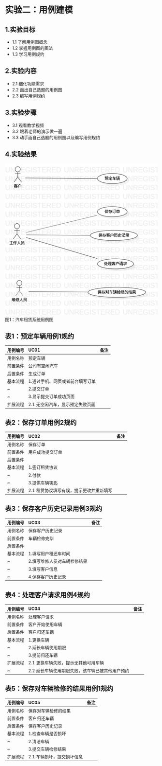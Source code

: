 # 实验二：用例建模

## 1.实验目标

- 1.1 了解用例图概念
- 1.2 掌握用例图的画法
- 1.3 学习用例规约

## 2.实验内容

- 2.1 细化功能需求
- 2.2 画出自己选题的用例图
- 2.3 编写用例规约

## 3.实验步骤

- 3.1 观看教学视频
- 3.2 跟着老师的演示做一遍
- 3.3 动手画自己选题的用例图以及编写用例规约

## 4.实验结果

![用例图](./Lab2_UseCaseDiagram1.jpg)
图1：汽车租赁系统用例图

## 表1：预定车辆用例1规约  

用例编号  | UC01 | 备注  
-|:-|-  
用例名称  | 预定车辆  |   
前置条件  |   公司有空闲汽车   |   
后置条件  |   生成订单  |   
基本流程  | 1.通过手机、网页或者前台填写订单  |   
~| 2.提交订单  |   
~| 3.显示提交订单成功页面  |   
扩展流程  | 2.1 无空闲汽车，显示预定失败页面|    

## 表2：保存订单用例2规约  

用例编号  | UC02 | 备注  
-|:-|-  
用例名称  | 保存订单  |   
前置条件  |   用户成功提交订单   |   
后置条件  |      |   
基本流程  | 1.签订租赁协议  |   
~| 2.付款  |   
~| 3.提供车辆钥匙  |   
扩展流程  | 2.1 租赁协议填写有误，提示更改并重新填写  |    

## 表3：保存客户历史记录用例3规约  

用例编号  | UC03 | 备注  
-|:-|-  
用例名称  | 保存客户历史记录  |   
前置条件  |   车辆检修完毕  |   
后置条件  |      |  
基本流程  | 1.填写用户租还车时间  |   
~| 2.填写维修人员对车辆检修结果  | 
~| 3.填写客户信息  | 
~| 4.保存客户历史记录  | 

## 表4：处理客户请求用例4规约  

用例编号  | UC04 | 备注  
-|:-|-  
用例名称  | 处理客户请求  |   
前置条件  |   客户开始使用车辆   |    
后置条件  |    客户归还车辆  | 
基本流程  | 1.更换车辆  |   
~| 2.延长车辆使用期限  |   
~| 3.提前归还车辆   |   
扩展流程  | 2.1 更换车辆失败，提示无其他可用车辆   |   
~| 2.2 延长车辆使用期限失败，该车辆已被其他用户预约  |  

## 表5：保存对车辆检修的结果用例1规约  

用例编号  | UC05 | 备注  
-|:-|-  
用例名称  | 保存对车辆检修的结果  |   
前置条件  | 客户归还车辆  |    
后置条件  |   保存客户历史记录  | 
基本流程  | 1.检查车辆是否损坏 |
~| 2.清洁车辆  |   
~| 3.提交车辆检修结果  |   
扩展流程  | 2.1 车辆损坏，提交损坏信息  |  
